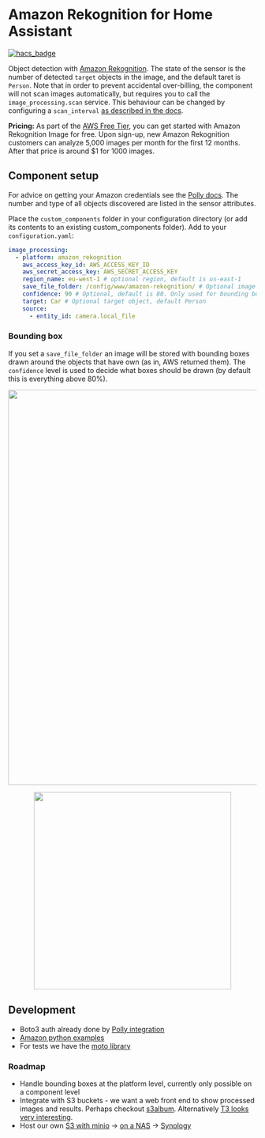 # Amazon Rekognition for Home Assistant

[![hacs_badge](https://img.shields.io/badge/HACS-Default-orange.svg?style=for-the-badge)](https://github.com/hacs/integration)

Object detection with [Amazon Rekognition](https://aws.amazon.com/rekognition/). The state of the sensor is the number of detected `target` objects in the image, and the default taret is `Person`. Note that in order to prevent accidental over-billing, the component will not scan images automatically, but requires you to call the `image_processing.scan` service. This behaviour can be changed by configuring a `scan_interval` [as described in the docs](https://www.home-assistant.io/components/image_processing#scan_interval-and-optimising-resources).

**Pricing:** As part of the [AWS Free Tier](https://aws.amazon.com/rekognition/pricing/), you can get started with Amazon Rekognition Image for free. Upon sign-up, new Amazon Rekognition customers can analyze 5,000 images per month for the first 12 months. After that price is around $1 for 1000 images.

## Component setup
For advice on getting your Amazon credentials see the [Polly docs](https://www.home-assistant.io/components/tts.amazon_polly/). The number and type of all objects discovered are listed in the sensor attributes.

Place the `custom_components` folder in your configuration directory (or add its contents to an existing custom_components folder). Add to your `configuration.yaml`:

```yaml
image_processing:
  - platform: amazon_rekognition
    aws_access_key_id: AWS_ACCESS_KEY_ID
    aws_secret_access_key: AWS_SECRET_ACCESS_KEY
    region_name: eu-west-1 # optional region, default is us-east-1
    save_file_folder: /config/www/amazon-rekognition/ # Optional image storage
    confidence: 90 # Optional, default is 80. Only used for bounding boxes atm
    target: Car # Optional target object, default Person
    source:
      - entity_id: camera.local_file
```

### Bounding box

If you set a `save_file_folder` an image will be stored with bounding boxes drawn around the objects that have own (as in, AWS returned them). The `confidence` level is used to decide what boxes should be drawn (by default this is everything above 80%).

<p align="center">
<img src="https://github.com/robmarkcole/HASS-amazon-rekognition/blob/master/development/usage.png" width="800">
</p>

<p align="center">
<img src="https://github.com/robmarkcole/HASS-amazon-rekognition/blob/master/development/card.png" width="400">
</p>

## Development
* Boto3 auth already done by [Polly integration](https://github.com/home-assistant/home-assistant/blob/master/homeassistant/components/tts/amazon_polly.py)
* [Amazon python examples](https://github.com/awsdocs/amazon-rekognition-developer-guide/tree/master/code_examples/python_examples/image)
* For tests we have the [moto library](https://github.com/spulec/moto)

### Roadmap
* Handle bounding boxes at the platform level, currently only possible on a component level
* Integrate with S3 buckets - we want a web front end to show processed images and results. Perhaps checkout [s3album](https://github.com/toehio/s3album). Alternatively [T3 looks very interesting](https://github.com/quiltdata/t4).
* Host our own [S3 with minio](https://github.com/minio/minio) -> [on a NAS](https://docs.minio.io/docs/minio-gateway-for-nas.html) -> [Synology](https://github.com/minio/minio/issues/4210)
